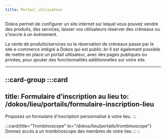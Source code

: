 ```yaml
---
title: Portail utilisateur
---
```


Dokos permet de configurer un site internet sur lequel vous pouvez vendre des produits, des services, laisser vos utilisateurs réserver des créneaux ou s'inscrie à un événement.

La vente de produits/services ou la réservation de créneaux passe par le site e-commerce intégré à Dokos qui est public.:br
Il est également possible de mettre en place un portail utilisateur, avec des pages publiques ou privées, pour ajouter des fonctionnalités additionnelles sur votre site.

---

::card-group
  :::card
  ---
  title: Formulaire d'inscription au lieu
  to: /dokos/lieu/portails/formulaire-inscription-lieu
  ---
  Proposez un formulaire d'inscription personnalisé à votre lieu.
  :::

  :::card{title="Trombinoscope" to="/dokos/lieu/portails/trombinoscope"}
  Donnez accès à un trombinoscope des membres de votre lieu
  :::
::
